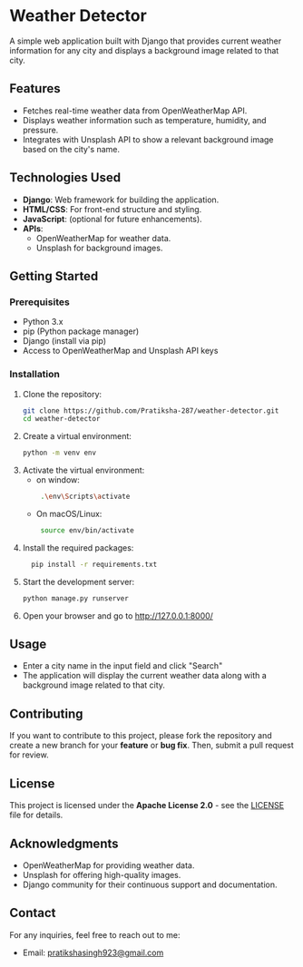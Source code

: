 # Weather Detector

A simple web application built with Django that provides current weather information for any city and displays a background image related to that city.

## Features

- Fetches real-time weather data from OpenWeatherMap API.
- Displays weather information such as temperature, humidity, and pressure.
- Integrates with Unsplash API to show a relevant background image based on the city's name.

## Technologies Used

- **Django**: Web framework for building the application.
- **HTML/CSS**: For front-end structure and styling.
- **JavaScript**: (optional for future enhancements).
- **APIs**: 
  - OpenWeatherMap for weather data.
  - Unsplash for background images.

## Getting Started

### Prerequisites

- Python 3.x
- pip (Python package manager)
- Django (install via pip)
- Access to OpenWeatherMap and Unsplash API keys

### Installation

1. Clone the repository:
   ```bash
   git clone https://github.com/Pratiksha-287/weather-detector.git
   cd weather-detector
3. Create a virtual environment:
   ```bash
   python -m venv env
4. Activate the virtual environment:
   - on window:
     ```bash
      .\env\Scripts\activate
   - On macOS/Linux:
     ```bash
      source env/bin/activate
5. Install the required packages:
   ```bash
     pip install -r requirements.txt
6. Start the development server:
   ```bash
   python manage.py runserver
7. Open your browser and go to http://127.0.0.1:8000/

## Usage
 - Enter a city name in the input field and click "Search"
 - The application will display the current weather data along with a background image related to that city.
   
## Contributing
If you want to contribute to this project, please fork the repository and create a new branch for your **feature** or **bug fix**. Then, submit a pull request for review.

## License
This project is licensed under the **Apache License 2.0** - see the [LICENSE](LICENSE) file for details.

## Acknowledgments
 - OpenWeatherMap for providing weather data.
 - Unsplash for offering high-quality images.
 - Django community for their continuous support and documentation.

## Contact
For any inquiries, feel free to reach out to me:
- Email: pratikshasingh923@gmail.com
